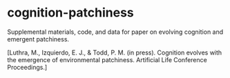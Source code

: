 # cognition-patchiness
Supplemental materials, code, and data for paper on evolving cognition and emergent patchiness.

[Luthra, M., Izquierdo, E. J., & Todd, P. M. (in press). Cognition evolves with the emergence of environmental patchiness. Artificial Life Conference Proceedings.]
